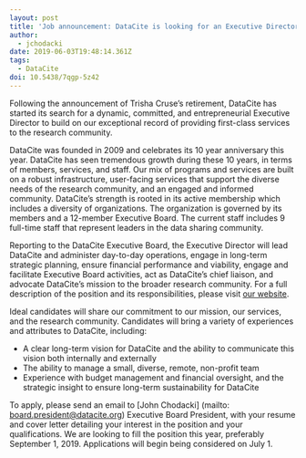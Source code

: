 ```yaml
---
layout: post
title: 'Job announcement: DataCite is looking for an Executive Director'
author:
  - jchodacki
date: 2019-06-03T19:48:14.361Z
tags:
  - DataCite
doi: 10.5438/7qgp-5z42
---
```

Following the announcement of Trisha Cruse’s retirement, DataCite has started its search for a dynamic, committed, and entrepreneurial Executive Director to build on our exceptional record of providing first-class services to the research community.

DataCite was founded in 2009 and celebrates its 10 year anniversary this year. DataCite has seen tremendous growth during these 10 years, in terms of members, services, and staff. Our mix of programs and services are built on a robust infrastructure, user-facing services that support the diverse needs of the research community, and an engaged and informed community. DataCite’s strength is rooted in its active membership which includes a diversity of organizations. The organization is governed by its members and a 12-member Executive Board. The current staff includes 9 full-time staff that represent leaders in the data sharing community.

Reporting to the DataCite Executive Board, the Executive Director will lead DataCite and administer day-to-day operations, engage in long-term strategic planning, ensure financial performance and viability, engage and facilitate Executive Board activities, act as DataCite’s chief liaison, and advocate DataCite’s mission to the broader research community. For a full description of the position and its responsibilities, please visit [our website](https://datacite.org/jobopportunities.html).

Ideal candidates will share our commitment to our mission, our services, and the research community. Candidates will bring a variety of experiences and attributes to DataCite, including: 

* A clear long-term vision for DataCite and the ability to communicate this vision both internally and externally 
* The ability to manage a small, diverse, remote, non-profit team
* Experience with budget management and financial oversight, and the strategic insight to ensure long-term sustainability for DataCite

To apply, please send an email to [John Chodacki] (mailto: board.president@datacite.org) Executive Board President, with your resume and cover letter detailing your interest in the position and your qualifications. We are looking to fill the position this year, preferably September 1, 2019. Applications will begin being considered on July 1.
